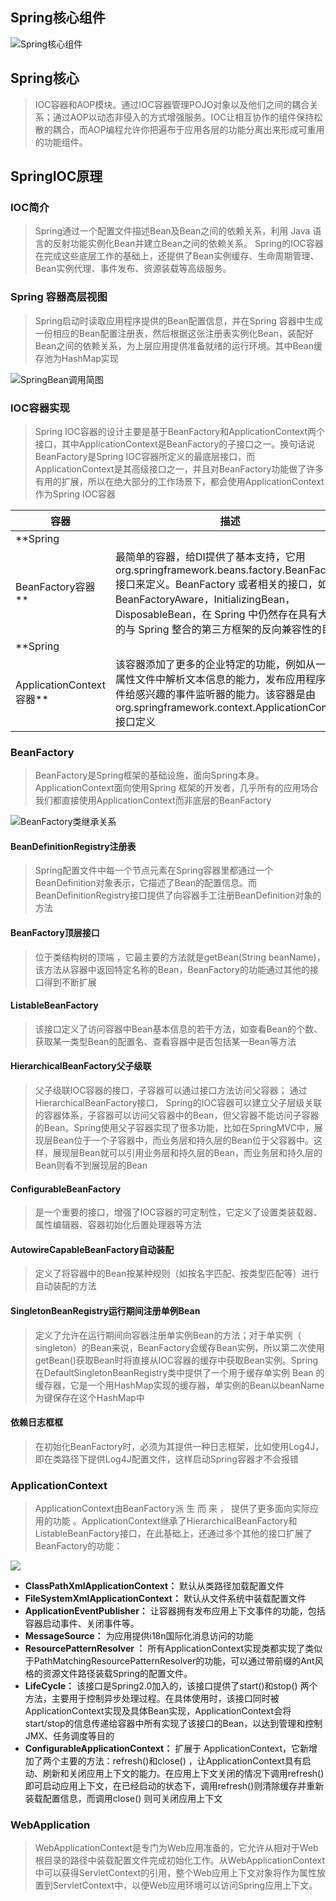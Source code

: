 ## Spring核心组件

![Spring核心组件](Spring基础知识/Spring核心组件.drawio.svg)

## Spring核心

> IOC容器和AOP模块。通过IOC容器管理POJO对象以及他们之间的耦合关系；通过AOP以动态非侵入的方式增强服务。IOC让相互协作的组件保持松散的耦合，而AOP编程允许你把遍布于应用各层的功能分离出来形成可重用的功能组件。

## SpringIOC原理

### IOC简介

> Spring通过一个配置文件描述Bean及Bean之间的依赖关系，利用 Java 语言的反射功能实例化Bean并建立Bean之间的依赖关系。 Spring的IOC容器在完成这些底层工作的基础上，还提供了Bean实例缓存、生命周期管理、 Bean实例代理、事件发布、资源装载等高级服务。

### Spring 容器高层视图

> Spring启动时读取应用程序提供的Bean配置信息，并在Spring 容器中生成一份相应的Bean配置注册表，然后根据这张注册表实例化Bean，装配好Bean之间的依赖关系，为上层应用提供准备就绪的运行环境。其中Bean缓存池为HashMap实现

![SpringBean调用简图](Spring基础知识/SpringBean调用简图.drawio.svg)

### IOC容器实现

> Spring IOC容器的设计主要是基于BeanFactory和ApplicationContext两个接口，其中ApplicationContext是BeanFactory的子接口之一。换句话说BeanFactory是Spring IOC容器所定义的最底层接口，而ApplicationContext是其高级接口之一，并且对BeanFactory功能做了许多有用的扩展，所以在绝大部分的工作场景下，都会使用ApplicationContext作为Spring IOC容器

| 容器                              | 描述                                                         |
| --------------------------------- | ------------------------------------------------------------ |
| **Spring
BeanFactory容器**        | 最简单的容器，给DI提供了基本支持，它用 org.springframework.beans.factory.BeanFactory 接口来定义。BeanFactory 或者相关的接口，如 BeanFactoryAware，InitializingBean，DisposableBean，在 Spring 中仍然存在具有大量的与 Spring 整合的第三方框架的反向兼容性的目的 |
| **Spring
ApplicationContext容器** | 该容器添加了更多的企业特定的功能，例如从一个属性文件中解析文本信息的能力，发布应用程序事件给感兴趣的事件监听器的能力。该容器是由 org.springframework.context.ApplicationContext 接口定义 |

### BeanFactory

> BeanFactory是Spring框架的基础设施，面向Spring本身。ApplicationContext面向使用Spring 框架的开发者，几乎所有的应用场合我们都直接使用ApplicationContext而非底层的BeanFactory

![BeanFactory类继承关系](Spring基础知识/BeanFactory类继承关系.drawio.svg)

#### BeanDefinitionRegistry注册表

> Spring配置文件中每一个节点元素在Spring容器里都通过一个BeanDefinition对象表示，它描述了Bean的配置信息。而BeanDefinitionRegistry接口提供了向容器手工注册BeanDefinition对象的方法

#### BeanFactory顶层接口

> 位于类结构树的顶端 ，它最主要的方法就是getBean(String beanName)，该方法从容器中返回特定名称的Bean，BeanFactory的功能通过其他的接口得到不断扩展

#### ListableBeanFactory

> 该接口定义了访问容器中Bean基本信息的若干方法，如查看Bean的个数、获取某一类型Bean的配置名、查看容器中是否包括某一Bean等方法

#### HierarchicalBeanFactory父子级联

> 父子级联IOC容器的接口，子容器可以通过接口方法访问父容器； 通过HierarchicalBeanFactory接口， Spring的IOC容器可以建立父子层级关联的容器体系，子容器可以访问父容器中的Bean，但父容器不能访问子容器的Bean。Spring使用父子容器实现了很多功能，比如在SpringMVC中，展现层Bean位于一个子容器中，而业务层和持久层的Bean位于父容器中。这样，展现层Bean就可以引用业务层和持久层的Bean，而业务层和持久层的Bean则看不到展现层的Bean

#### ConfigurableBeanFactory

> 是一个重要的接口，增强了IOC容器的可定制性，它定义了设置类装载器、属性编辑器、容器初始化后置处理器等方法

#### AutowireCapableBeanFactory自动装配

> 定义了将容器中的Bean按某种规则（如按名字匹配、按类型匹配等）进行自动装配的方法

#### SingletonBeanRegistry运行期间注册单例Bean

> 定义了允许在运行期间向容器注册单实例Bean的方法；对于单实例（ singleton）的Bean来说，BeanFactory会缓存Bean实例，所以第二次使用getBean()获取Bean时将直接从IOC容器的缓存中获取Bean实例。Spring在DefaultSingletonBeanRegistry类中提供了一个用于缓存单实例 Bean 的缓存器，它是一个用HashMap实现的缓存器，单实例的Bean以beanName为键保存在这个HashMap中

#### 依赖日志框框

> 在初始化BeanFactory时，必须为其提供一种日志框架，比如使用Log4J， 即在类路径下提供Log4J配置文件，这样启动Spring容器才不会报错

### ApplicationContext

> ApplicationContext由BeanFactory派 生 而 来 ， 提供了更多面向实际应用的功能 。ApplicationContext继承了HierarchicalBeanFactory和ListableBeanFactory接口，在此基础上，还通过多个其他的接口扩展了BeanFactory的功能：

![](Spring基础知识/ApplicationContext类继承关系.drawio.svg)

- **ClassPathXmlApplicationContext：** 默认从类路径加载配置文件
- **FileSystemXmlApplicationContext：** 默认从文件系统中装载配置文件
- **ApplicationEventPublisher：** 让容器拥有发布应用上下文事件的功能，包括容器启动事件、关闭事件等。
- **MessageSource：** 为应用提供i18n国际化消息访问的功能
- **ResourcePatternResolver ：**
  所有ApplicationContext实现类都实现了类似于PathMatchingResourcePatternResolver的功能，可以通过带前缀的Ant风格的资源文件路径装载Spring的配置文件。
- **LifeCycle：** 该接口是Spring2.0加入的，该接口提供了start()和stop()
  两个方法，主要用于控制异步处理过程。在具体使用时，该接口同时被ApplicationContext实现及具体Bean实现，ApplicationContext会将start/stop的信息传递给容器中所有实现了该接口的Bean，以达到管理和控制
  JMX、任务调度等目的
- **ConfigurableApplicationContext：** 扩展于 ApplicationContext，它新增加了两个主要的方法：refresh()和close()
  ，让ApplicationContext具有启动、刷新和关闭应用上下文的能力。在应用上下文关闭的情况下调用refresh()即可启动应用上下文，在已经启动的状态下，调用refresh()则清除缓存并重新装载配置信息，而调用close()
  则可关闭应用上下文

### WebApplication

> WebApplicationContext是专门为Web应用准备的，它允许从相对于Web根目录的路径中装载配置文件完成初始化工作。从WebApplicationContext中可以获得ServletContext的引用，整个Web应用上下文对象将作为属性放置到ServletContext中，以便Web应用环境可以访问Spring应用上下文。

